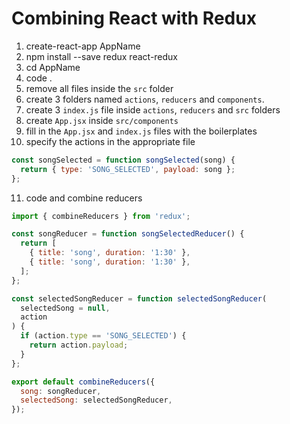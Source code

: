 # Combining React with Redux

1. create-react-app AppName
2. npm install --save redux react-redux
3. cd AppName
4. code .
5. remove all files inside the `src` folder
6. create 3 folders named `actions`, `reducers` and `components`.
7. create 3 `index.js` file inside `actions`, `reducers` and `src` folders
8. create `App.jsx` inside `src/components`
9. fill in the `App.jsx` and `index.js` files with the boilerplates
10. specify the actions in the appropriate file

```javascript
const songSelected = function songSelected(song) {
  return { type: 'SONG_SELECTED', payload: song };
};
```

11. code and combine reducers

```javascript
import { combineReducers } from 'redux';

const songReducer = function songSelectedReducer() {
  return [
    { title: 'song', duration: '1:30' },
    { title: 'song', duration: '1:30' },
  ];
};

const selectedSongReducer = function selectedSongReducer(
  selectedSong = null,
  action
) {
  if (action.type == 'SONG_SELECTED') {
    return action.payload;
  }
};

export default combineReducers({
  song: songReducer,
  selectedSong: selectedSongReducer,
});
```
